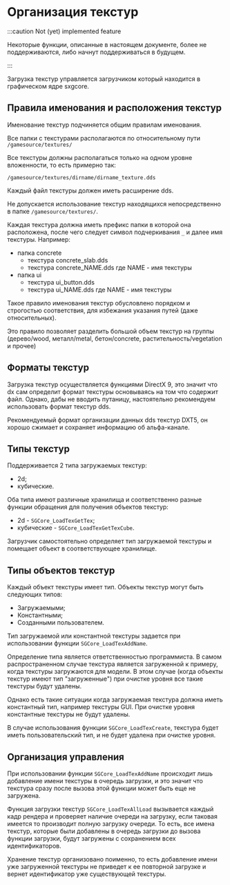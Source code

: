 ---
---

# Организация текстур

:::caution Not (yet) implemented feature

Некоторые функции, описанные в настоящем документе, более не поддерживаются, либо начнут поддерживаться в будущем.

:::

Загрузка текстур управляется загрузчиком который находится в графическом ядре sxgcore. 

## Правила именования и расположения текстур

Именование текстур подчиняется общим правилам именования.

Все папки с текстурами располагаются по относительному пути `/gamesource/textures/`

Все текстуры должны располагаться только на одном уровне вложенности, то есть примерно так:
```
/gamesource/textures/dirname/dirname_texture.dds
```

Каждый файл текстуры должен иметь расширение dds.

Не допускается использование текстур находящихся непосредственно в папке `/gamesource/textures/`.

Каждая текстура должна иметь префикс папки в которой она расположена, после чего следует символ подчеркивания `_` и далее имя текстуры. Например:
* папка concrete
	* текстура concrete_slab.dds
	* текстура concrete_NAME.dds где NAME - имя текстуры
* папка ui
	* текстура ui_button.dds
	* текстура ui_NAME.dds где NAME - имя текстуры

Такое правило именования текстур обусловлено порядком и строгостью соответствия, для избежания указания путей (даже относительных).

Это правило позволяет разделить большой объем текстур на группы (дерево/wood, металл/metal, бетон/concrete, растительность/vegetation и прочее) 


## Форматы текстур

Загрузка текстур осуществляется функциями DirectX 9, это значит что dx сам определит формат текстуры основываясь на том что содержит файл. Однако, дабы не вводить путаницу, настоятельно рекомендуем использовать формат текстур dds.

Рекомендуемый формат организации данных dds текстур DXT5, он хорошо сжимает и сохраняет информацию об альфа-канале.


## Типы текстур

Поддерживается 2 типа загружаемых текстур:
* 2d;
* кубические.

Оба типа имеют различные хранилища и соответственно разные функции обращения для получения объектов текстур:
* 2d - `SGCore_LoadTexGetTex`;
* кубические - `SGCore_LoadTexGetTexCube`.

Загрузчик самостоятельно определяет тип загружаемой текстуры и помещает объект в соответствующее хранилище.


## Типы объектов текстур

Каждый объект текстуры имеет тип. Объекты текстур могут быть следующих типов:
* Загружаемыми;
* Константными;
* Созданными пользователем.

Тип загружаемой или константной текстуры задается при использовании функции `SGCore_LoadTexAddName`.

Определение типа является ответственностью программиста. В самом распространенном случае текстура является загруженной к примеру, когда текстуры загружаются для модели. В этом случае (когда объекты текстур имеют тип "загруженные") при очистке уровня все такие текстуры будут удалены.

Однако есть такие ситуации когда загружаемая текстура должна иметь константный тип, например текстуры GUI. При очистке уровня константные текстуры не будут удалены.

В случае использования функции `SGCore_LoadTexCreate`, текстура будет иметь пользовательский тип, и не будет удалена при очистке уровня. 


## Организация управления

При использовании функции `SGCore_LoadTexAddName` происходит лишь добавление имени текстуры в очередь загрузки, и это значит что текстура сразу после вызова этой функции может быть еще не загружена.

Функция загрузки текстур `SGCore_LoadTexAllLoad` вызывается каждый кадр рендера и проверяет наличие очереди на загрузку, если таковая имеется то производит полную загрузку очереди. То есть, все имена текстур, которые были добавлены в очередь загрузки до вызова функции загрузки, будут загружены с сохранением всех идентификаторов.

Хранение текстур организовано поименно, то есть добавление имени уже загруженной текстуры не приведет к ее повторной загрузке и вернет идентификатор уже существующей текстуры. 
